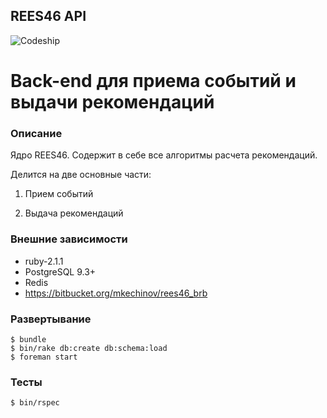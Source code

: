 REES46 API
----------

![Codeship](https://www.codeship.io/projects/d543d470-be61-0131-e6b6-6ea1a21f61c4/status)

Back-end для приема событий и выдачи рекомендаций
=================================================

### Описание
Ядро REES46. Содержит в себе все алгоритмы расчета рекомендаций.

Делится на две основные части:

1. Прием событий

2. Выдача рекомендаций

### Внешние зависимости
* ruby-2.1.1
* PostgreSQL 9.3+
* Redis
* https://bitbucket.org/mkechinov/rees46_brb

### Развертывание
```
$ bundle
$ bin/rake db:create db:schema:load
$ foreman start
```

### Тесты
```
$ bin/rspec
```